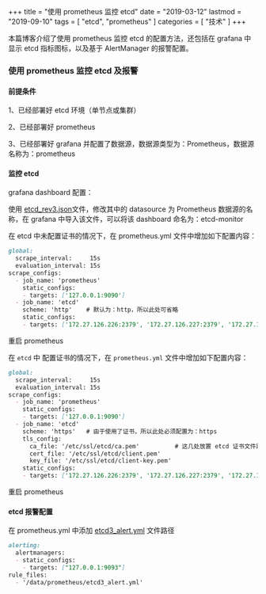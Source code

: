 +++
title = "使用 prometheus 监控 etcd"
date = "2019-03-12"
lastmod = "2019-09-10"
tags = [
    "etcd",
    "prometheus"
]
categories = [
    "技术"
]
+++

本篇博客介绍了使用 prometheus 监控 etcd 的配置方法，还包括在 grafana 中显示 etcd 指标图标，以及基于 AlertManager 的报警配置。

<!--more-->

### 使用 prometheus 监控 etcd 及报警

#### 前提条件

1、已经部署好 etcd 环境（单节点或集群）

2、已经部署好 prometheus

3、已经部署好 grafana 并配置了数据源，数据源类型为：Prometheus，数据源名称为：prometheus

#### 监控 etcd

grafana dashboard 配置：

使用 [etcd_rev3.json](https://grafana.com/api/dashboards/3070/revisions/3/download)文件，修改其中的 datasource 为 Prometheus 数据源的名称，在 grafana 中导入该文件，可以将该 dashboard 命名为：etcd-monitor

在 etcd 中未配置证书的情况下，在 prometheus.yml 文件中增加如下配置内容：
```markdown
global:
  scrape_interval:     15s
  evaluation_interval: 15s
scrape_configs:
  - job_name: 'prometheus'
    static_configs:
    - targets: ['127.0.0.1:9090']
  - job_name: 'etcd'
    scheme: 'http'    # 默认为：http，所以此处可省略
    static_configs:
    - targets: ['172.27.126.226:2379', '172.27.126.227:2379', '172.27.126.228:2379'] # 以 YAML 数组方式填写 etcd 端点
```
重启 prometheus

在 `etcd` 中 配置证书的情况下，在 `prometheus.yml` 文件中增加如下配置内容：
```markdown
global:
  scrape_interval:     15s
  evaluation_interval: 15s
scrape_configs:
  - job_name: 'prometheus'
    static_configs:
    - targets: ['127.0.0.1:9090']
  - job_name: 'etcd'
    scheme: 'https'   # 由于使用了证书，所以此处必须配置为：https
    tls_config:
      ca_file: '/etc/ssl/etcd/ca.pem'          # 这几处放置 etcd 证书文件路径，不能直接放置文件内容
      cert_file: '/etc/ssl/etcd/client.pem'
      key_file: '/etc/ssl/etcd/client-key.pem'
    static_configs:
    - targets: ['172.27.126.226:2379', '172.27.126.227:2379', '172.27.126.228:2379'] # 以 YAML 数组方式填写 etcd 端点
```
重启 prometheus

#### etcd 报警配置

在 prometheus.yml 中添加 [etcd3_alert.yml](https://github.com/etcd-io/etcd/blob/master/Documentation/op-guide/etcd3_alert.rules.yml) 文件路径
```markdown
alerting:
  alertmanagers:
  - static_configs:
    - targets: ["127.0.0.1:9093"]
rule_files:
  - '/data/prometheus/etcd3_alert.yml'
```




